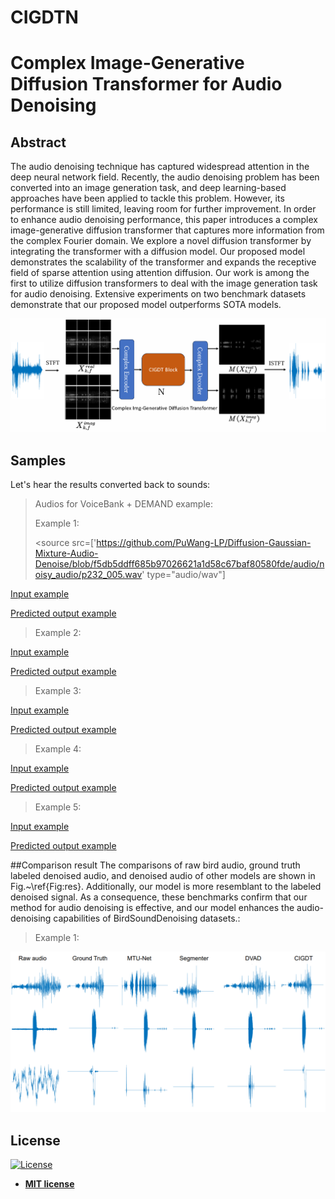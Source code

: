 # CIGDTN


# Complex Image-Generative Diffusion Transformer for Audio Denoising

## Abstract
 The audio denoising technique has captured widespread attention in the deep neural network field. Recently, the audio denoising problem has been converted into an image generation task, and deep learning-based approaches have been applied to tackle this problem. However, its performance is still limited, leaving room for further improvement. In order to enhance audio denoising performance, this paper introduces a complex image-generative diffusion transformer that captures more information from the complex Fourier domain. We explore a novel diffusion transformer by integrating the transformer with a diffusion model. Our proposed model demonstrates the scalability of the transformer and expands the receptive field of sparse attention using attention diffusion. Our work is among the first to utilize diffusion transformers to deal with the image generation task for audio denoising. Extensive experiments on two benchmark datasets demonstrate that our proposed model outperforms SOTA models.

<img src="Overall.png" alt="sound" title="sound" />


## Samples


Let's hear the results converted back to sounds:

> Audios for VoiceBank + DEMAND example:
>
> 
> Example 1:
>
> <source src=['https://github.com/PuWang-LP/Diffusion-Gaussian-Mixture-Audio-Denoise/blob/f5db5ddff685b97026621a1d58c67baf80580fde/audio/noisy_audio/p232_005.wav' type="audio/wav"]
> 
[Input example](https://github.com/PuWang-LP/Diffusion-Gaussian-Mixture-Audio-Denoise/assets/117755153/13a86efd-1037-4ecb-bd7c-6ee831012a7f)

[Predicted output example ](https://github.com/PuWang-LP/Diffusion-Gaussian-Mixture-Audio-Denoise/assets/117755153/d67c6af3-4c43-469f-8130-8c07b2f52486)

> Example 2:


[Input example](https://github.com/PuWang-LP/Diffusion-Gaussian-Mixture-Audio-Denoise/assets/117755153/716e7cbb-c07f-4c27-93ba-ed10f93ff8fd)

[Predicted output example ](https://github.com/PuWang-LP/Diffusion-Gaussian-Mixture-Audio-Denoise/assets/117755153/636b8c44-5e79-47c0-8f01-81ee75249ca8)

> Example 3:

[Input example](https://github.com/PuWang-LP/Diffusion-Gaussian-Mixture-Audio-Denoise/assets/117755153/133dab48-39ac-4fb1-ba84-327d435966d8)

[Predicted output example ](https://github.com/PuWang-LP/Diffusion-Gaussian-Mixture-Audio-Denoise/assets/117755153/3803a889-6570-457b-809f-b1a76466932c)

> Example 4:

[Input example](https://github.com/PuWang-LP/Diffusion-Gaussian-Mixture-Audio-Denoise/assets/117755153/2b650eb8-40c3-4a3f-97fa-e282efd864c2)

[Predicted output example ](https://github.com/PuWang-LP/Diffusion-Gaussian-Mixture-Audio-Denoise/assets/117755153/00b36c98-f224-4439-91b9-1ef0cf1b9df6)

> Example 5:

[Input example](https://github.com/PuWang-LP/Diffusion-Gaussian-Mixture-Audio-Denoise/assets/117755153/ca134157-65a8-4184-ad41-b2876fa41f67)

[Predicted output example](https://github.com/PuWang-LP/Diffusion-Gaussian-Mixture-Audio-Denoise/assets/117755153/f88014de-d2a8-4869-bf5c-f1fd1015e36b)


##Comparison result
The comparisons of raw bird audio, ground truth labeled denoised audio, and denoised audio of other models are shown in Fig.~\ref{Fig:res}. Additionally, our model is more resemblant to the labeled denoised signal. As a consequence, these benchmarks confirm that our method for audio denoising is effective, and our model enhances the audio-denoising capabilities of BirdSoundDenoising datasets.:

> Example 1:

<img src="supply.png" alt="audio denoising" title="audio denoising samples"/>




## License

[![License](http://img.shields.io/:license-mit-blue.svg?style=flat-square)](http://badges.mit-license.org)

- **[MIT license](http://opensource.org/licenses/mit-license.php)**
